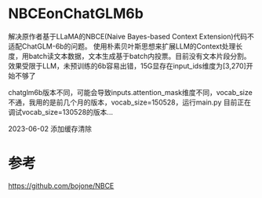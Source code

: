 # NBCEonChatGLM6b
解决原作者基于LLaMA的NBCE(Naive Bayes-based Context Extension)代码不适配ChatGLM-6b的问题。
使用朴素贝叶斯思想来扩展LLM的Context处理长度，用batch读文本数据，文本生成基于batch内投票。目前没有文本片段分割。
效果受限于LLM，未预训练的6b容易出错，15G显存在input_ids维度为[3,270]开始不够了

chatglm6b版本不同，可能会导致inputs.attention_mask维度不同，vocab_size不通，我用的是前几个月的版本，vocab_size=150528，运行main.py
目前正在调试vocab_size=130528的版本...


2023-06-02  添加缓存清除
# 参考
https://github.com/bojone/NBCE
